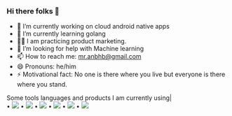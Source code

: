 ### Hi there folks 👋

- 🔭 I’m currently working on cloud android native apps
- 🌱 I’m currently learning golang
- 🏋️‍♂️ I am practicing product marketing.
- 🤔 I’m looking for help with Machine learning
- 📫 How to reach me: mr.anbhb@gmail.com
- 😄 Pronouns: he/him
- ⚡ Motivational fact: No one is there where you live but everyone is there where you stand.

Some tools languages and products I am currently using|
<br>
• <img src="https://img.shields.io/badge/JavaScript-323330?style=for-the-badge&logo=javascript&logoColor=F7DF1E">
• <img src="https://img.shields.io/badge/TypeScript-007ACC?style=for-the-badge&logo=typescript&logoColor=white">
• <img src="https://img.shields.io/badge/MongoDB-white?style=for-the-badge&logo=mongodb&logoColor=4EA94B">
• <img src="https://img.shields.io/badge/PostgreSQL-316192?style=for-the-badge&logo=postgresql&logoColor=white">
• <img src="https://img.shields.io/badge/Ionic-3880FF?style=for-the-badge&logo=ionic&logoColor=white">
• <img src="https://img.shields.io/badge/Oracle-F80000?style=for-the-badge&logo=oracle&logoColor=black">

<br>


          
        
